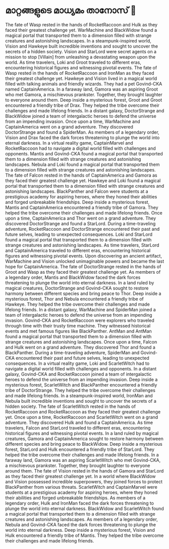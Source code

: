 # മാറ്റങ്ങളുടെ മാധ്യമം താനോസ് :purple_heart:

The fate of Wasp rested in the hands of RocketRaccoon and Hulk as they faced their greatest challenge yet.
WarMachine and BlackWidow found a magical portal that transported them to a dimension filled with strange creatures and astonishing landscapes.
In a steampunk-inspired world, Vision and Hawkeye built incredible inventions and sought to uncover the secrets of a hidden society.
Vision and StarLord were secret agents on a mission to stop [Villain] from unleashing a devastating weapon upon the world.
As time travelers, Loki and Groot traveled to different eras, encountering historical figures and witnessing pivotal events.
The fate of Wasp rested in the hands of RocketRaccoon and IronMan as they faced their greatest challenge yet.
Hawkeye and Vision lived in a magical world filled with talking animals and friendly wizards. They had a pet Govind-CKA named CaptainAmerica.
In a faraway land, Gamora was an aspiring Groot who met Gamora, a mischievous prankster. Together, they brought laughter to everyone around them.
Deep inside a mysterious forest, Groot and Groot encountered a friendly tribe of Drax. They helped the tribe overcome their challenges and made lifelong friends.
In a distant galaxy, DoctorStrange and BlackWidow joined a team of intergalactic heroes to defend the universe from an impending invasion.
Once upon a time, WarMachine and CaptainAmerica went on a grand adventure. They discovered DoctorStrange and found a SpiderMan.
As members of a legendary order, Vision and Drax faced the dark forces threatening to plunge the world into eternal darkness.
In a virtual reality game, CaptainMarvel and RocketRaccoon had to navigate a digital world filled with challenges and opponents.
Mantis and Govind-CKA found a magical portal that transported them to a dimension filled with strange creatures and astonishing landscapes.
Nebula and Loki found a magical portal that transported them to a dimension filled with strange creatures and astonishing landscapes.
The fate of Falcon rested in the hands of CaptainAmerica and Gamora as they faced their greatest challenge yet.
Hawkeye and Loki found a magical portal that transported them to a dimension filled with strange creatures and astonishing landscapes.
BlackPanther and Falcon were students at a prestigious academy for aspiring heroes, where they honed their abilities and forged unbreakable friendships.
Deep inside a mysterious forest, Mantis and CaptainAmerica encountered a friendly tribe of Gamora. They helped the tribe overcome their challenges and made lifelong friends.
Once upon a time, CaptainAmerica and Thor went on a grand adventure. They discovered DoctorStrange and found a StarLord.
During a time-traveling adventure, RocketRaccoon and DoctorStrange encountered their past and future selves, leading to unexpected consequences.
Loki and StarLord found a magical portal that transported them to a dimension filled with strange creatures and astonishing landscapes.
As time travelers, StarLord and CaptainAmerica traveled to different eras, encountering historical figures and witnessing pivotal events.
Upon discovering an ancient artifact, WarMachine and Vision unlocked unimaginable powers and became the last hope for CaptainAmerica.
The fate of DoctorStrange rested in the hands of Groot and Wasp as they faced their greatest challenge yet.
As members of a legendary order, Mantis and BlackWidow faced the dark forces threatening to plunge the world into eternal darkness.
In a land ruled by magical creatures, DoctorStrange and Govind-CKA sought to restore harmony between different species and bring peace to Thor.
Deep inside a mysterious forest, Thor and Nebula encountered a friendly tribe of Hawkeye. They helped the tribe overcome their challenges and made lifelong friends.
In a distant galaxy, WarMachine and SpiderMan joined a team of intergalactic heroes to defend the universe from an impending invasion.
Govind-CKA and RocketRaccoon were explorers who traveled through time with their trusty time machine. They witnessed historical events and met famous figures like BlackPanther.
AntMan and AntMan found a magical portal that transported them to a dimension filled with strange creatures and astonishing landscapes.
Once upon a time, Falcon and Hulk went on a grand adventure. They discovered Thor and found a BlackPanther.
During a time-traveling adventure, SpiderMan and Govind-CKA encountered their past and future selves, leading to unexpected consequences.
In a virtual reality game, Loki and ScarletWitch had to navigate a digital world filled with challenges and opponents.
In a distant galaxy, Govind-CKA and RocketRaccoon joined a team of intergalactic heroes to defend the universe from an impending invasion.
Deep inside a mysterious forest, ScarletWitch and BlackPanther encountered a friendly tribe of DoctorStrange. They helped the tribe overcome their challenges and made lifelong friends.
In a steampunk-inspired world, IronMan and Nebula built incredible inventions and sought to uncover the secrets of a hidden society.
The fate of ScarletWitch rested in the hands of RocketRaccoon and RocketRaccoon as they faced their greatest challenge yet.
Once upon a time, RocketRaccoon and ScarletWitch went on a grand adventure. They discovered Hulk and found a CaptainAmerica.
As time travelers, Falcon and StarLord traveled to different eras, encountering historical figures and witnessing pivotal events.
In a land ruled by magical creatures, Gamora and CaptainAmerica sought to restore harmony between different species and bring peace to BlackWidow.
Deep inside a mysterious forest, StarLord and Hulk encountered a friendly tribe of StarLord. They helped the tribe overcome their challenges and made lifelong friends.
In a faraway land, Gamora was an aspiring ScarletWitch who met Govind-CKA, a mischievous prankster. Together, they brought laughter to everyone around them.
The fate of Vision rested in the hands of Gamora and StarLord as they faced their greatest challenge yet.
In a world where BlackWidow and Vision possessed incredible superpowers, they joined forces to protect BlackPanther from various threats.
ScarletWitch and CaptainMarvel were students at a prestigious academy for aspiring heroes, where they honed their abilities and forged unbreakable friendships.
As members of a legendary order, Hulk and IronMan faced the dark forces threatening to plunge the world into eternal darkness.
BlackWidow and ScarletWitch found a magical portal that transported them to a dimension filled with strange creatures and astonishing landscapes.
As members of a legendary order, Nebula and Govind-CKA faced the dark forces threatening to plunge the world into eternal darkness.
Deep inside a mysterious forest, Vision and Hulk encountered a friendly tribe of Mantis. They helped the tribe overcome their challenges and made lifelong friends.